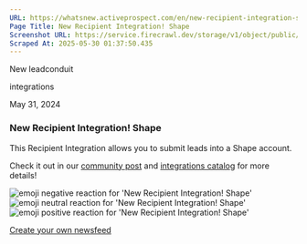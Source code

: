 ```yaml
---
URL: https://whatsnew.activeprospect.com/en/new-recipient-integration-shape
Page Title: New Recipient Integration! Shape
Screenshot URL: https://service.firecrawl.dev/storage/v1/object/public/media/screenshot-c7182070-bc31-4b42-8d6b-ee6bbbe924ea.png
Scraped At: 2025-05-30 01:37:50.435
---
```


New
leadconduit

integrations

May 31, 2024

### New Recipient Integration! Shape

This Recipient Integration allows you to submit leads into a Shape account.

Check it out in our [community post](https://community.activeprospect.com/posts/5412542) and [integrations catalog](https://activeprospect.com/leadconduit/integrations/shape) for more details!

![emoji negative reaction for 'New Recipient Integration! Shape'](https://app.getbeamer.com/images/emojiNeg.svg)![emoji neutral reaction for 'New Recipient Integration! Shape'](https://app.getbeamer.com/images/emojiNeut.svg)![emoji positive reaction for 'New Recipient Integration! Shape'](https://app.getbeamer.com/images/emojiPos.svg)

[Create your own newsfeed](https://www.getbeamer.com/?ref=watermark_MErKJCnu12412_public&company=ActiveProspect&watermarkRef=create&utm_term=MErKJCnu12412&utm_content=ActiveProspect&utm_source=standalone&utm_medium=footer&utm_campaign=create)
